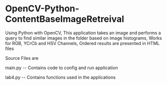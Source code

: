 # OpenCV-Python-ContentBaseImageRetreival
Using Python with OpenCV, This application takes an image and performs a query to find similar images in the folder based on image histograms, Works for RGB, YCrCb and HSV Channels, Ordered results are presented in HTML files

Source Files are 

main.py -- Contains code to config and run application

lab4.py -- Contains functions used in the applications
